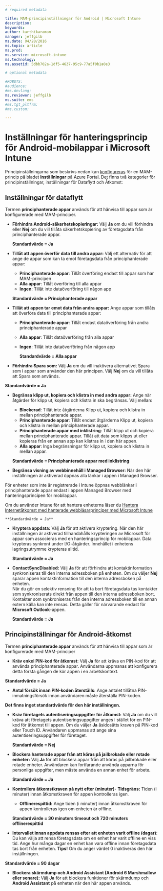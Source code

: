 ```yaml
---
# required metadata

title: MAM-principinställningar för Android | Microsoft Intune
description:
keywords:
author: karthikaraman
manager: jeffgilb
ms.date: 04/28/2016
ms.topic: article
ms.prod:
ms.service: microsoft-intune
ms.technology:
ms.assetid: 5dbb702a-1df5-4637-95c9-77a5f0b1a0e3

# optional metadata

#ROBOTS:
#audience:
#ms.devlang:
ms.reviewer: jeffgilb
ms.suite: ems
#ms.tgt_pltfrm:
#ms.custom:

---
```


# Inställningar för hanteringsprincip för Android-mobilappar i Microsoft Intune
Principinställningarna som beskrivs nedan kan [konfigureras](create-and-deploy-mobile-app-management-policies-with-microsoft-intune.md) för en MAM-princip på bladet **Inställningar** på Azure Portal.
Det finns två kategorier för principinställningar, inställningar för Dataflytt och Åtkomst:

##  Inställningar för dataflytt
Termen **principhanterade appar** används för att hänvisa till appar som är konfigurerade med MAM-principer.
- **Förhindra Android-säkerhetskopieringar:** Välj **Ja** om du vill förhindra eller **Nej** om du vill tillåta säkerhetskopiering av företagsdata från principhanterade appar.

  **Standardvärde = Ja**
- **Tillåt att appen överför data till andra appar:** Välj ett alternativ för att ange de appar som kan ta emot företagsdata från principhanterade appar:
  -   **Principhanterade appar**: Tillåt överföring endast till appar som har MAM-principen
  -   **Alla appar**: Tillåt överföring till alla appar
  -   **Ingen**: Tillåt inte dataöverföring till någon app

  **Standardvärde = Principhanterade appar**
- **Tillåt att appen tar emot data från andra appar:** Ange appar som tillåts att överföra data till principhanterade appar:
  -   **Principhanterade appar**: Tillåt endast dataöverföring från andra principhanterade appar
  -   **Alla appar**: Tillåt dataöverföring från alla appar
  -   **Ingen**: Tillåt inte dataöverföring från någon app

      **Standardvärde = Alla appar**

-   **Förhindra Spara som:** Välj **Ja** om du vill inaktivera alternativet Spara som i appar som använder den här principen. Välj **Nej** om du vill tillåta att Spara som används.

  **Standardvärde = Ja**
- **Begränsa klipp ut, kopiera och klistra in med andra appar:** Ange när åtgärder för klipp ut, kopiera och klistra in ska begränsas. Välj mellan:
  -   **Blockerad**: Tillåt inte åtgärderna Klipp ut, kopiera och klistra in mellan principhanterade appar.
  -   **Principhanterade appar**: Tillåt endast åtgärderna Klipp ut, kopiera och klistra in mellan principhanterade appar.
  -   **Principhanterade appar med inklistring**: Tillåt klipp ut och kopiera mellan principhanterade appar. Tillåt att data som klipps ut eller kopieras från en annan app kan klistras in i den här appen.
  -   **Alla appar**: Inga begränsningar för klipp ut, kopiera och klistra in mellan appar.

    **Standardvärde = Principhanterade appar med inklistring**
-   **Begränsa visning av webbinnehåll i Managed Browser:** När den här inställningen är aktiverad öppnas alla länkar i appen i Managed Browser.

  För enheter som inte är registrerade i Intune öppnas webblänkar i principhanterade appar endast i appen Managed Browser med hanteringsprincipen för mobilappar.

  Om du använder Intune för att hantera enheterna läser du [Hantera Internetåtkomst med hanterade webbläsarprinciper med Microsoft Intune](manage-internet-access-using-managed-browser-policies.md)

    **Standardvärde = Ja**
- **Kryptera appdata:** Välj **Ja** för att aktivera kryptering. När den här inställningen är aktiverad tillhandahålls krypteringen av Microsoft för appar som associeras med en hanteringsprincip för mobilappar. Data krypteras synkront under I/O-åtgärder. Innehållet i enhetens lagringsutrymme krypteras alltid.

  **Standardvärde = Ja**

- **ContactSyncDisabled:** Välj **Ja** för att förhindra att kontaktinformation synkroniseras till den interna adressboken på enheten. Om du väljer **Nej** sparar appen kontaktinformation till den interna adressboken på enheten.<br/>När du gör en selektiv rensning för att ta bort företagsdata tas kontakter som synkroniserats direkt från appen till den interna adressboken bort. Kontakter som synkroniseras från den interna adressboken till en annan extern källa kan inte rensas. Detta gäller för närvarande endast för **Microsoft Outlook**-appen.

  **Standardvärde = Ja**

##  Principinställningar för Android-åtkomst
Termen **principhanterade appar** används för att hänvisa till appar som är konfigurerade med MAM-principer

- **Kräv enkel PIN-kod för åtkomst:** Välj **Ja** för att kräva en PIN-kod för att använda principhanterade appar. Användarna uppmanas att konfigurera detta första gången de kör appen i en arbetskontext.

 **Standardvärde = Ja**
- **Antal försök innan PIN-koden återställs:** Ange antalet tillåtna PIN-inmatningsförsök innan användaren måste återställa PIN-koden.

 **Det finns inget standardvärde för den här inställningen.**
- **Kräv företagets autentiseringsuppgifter för åtkomst:** Välj **Ja** om du vill kräva att företagets autentiseringsuppgifter anges i stället för en PIN-kod för åtkomst till appen.  Om du väljer **Ja** åsidosätts kraven på PIN-kod eller Touch ID.  Användaren uppmanas att ange sina autentiseringsuppgifter för företaget.

  **Standardvärde = Nej**
- **Blockera hanterade appar från att köras på jailbrokade eller rotade enheter:** Välj **Ja** för att blockera appar från att köras på jailbrokade eller rotade enheter. Användaren kan fortfarande använda apparna för personliga uppgifter, men måste använda en annan enhet för arbete.

  **Standardvärde = Ja**
- **Kontrollera åtkomstkraven på nytt efter (minuter)**-   **Tidsgräns:** Tiden (i minuter) innan åtkomstkraven för appen kontrolleras igen.
  -   **Offlinerespittid:** Ange tiden (i minuter) innan åtkomstkraven för appen kontrolleras igen om enheten är offline.

    **Standardvärde = 30 minuters timeout och 720 minuters offlinerespittid**

-   **Intervallet innan appdata rensas efter att enheten varit offline (dagar):** Du kan välja att rensa företagsdata om en enhet har varit offline en viss tid.  Ange hur många dagar en enhet kan vara offline innan företagsdata tas bort från enheten. **Tips!** Om du anger värdet 0 inaktiveras den här inställningen.

  **Standardvärde = 90 dagar**
- **Blockera skärmdump och Android Assistant (Android 6 Marshmallow eller senare):** Välj **Ja** för att blockera funktioner för skärmdump och **Android Assistant** på enheten när den här appen används.


<!--HONumber=May16_HO2-->


